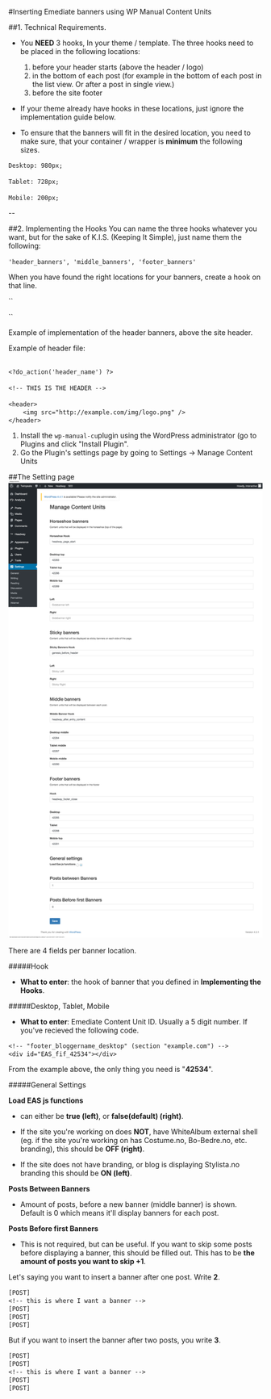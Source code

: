 #Inserting Emediate banners using WP Manual Content Units

##1. Technical Requirements.

* You **NEED** 3 hooks, In your theme / template. The three hooks need to be placed in the following locations:

	1. before your header starts (above the header / logo)
	2. in the bottom of each post (for example in the bottom of each post in the list view. Or after a post in single view.)
	3. before the site footer

* If your theme already have hooks in these locations, just ignore the implementation guide below.

* To ensure that the banners will fit in the desired location, you need to make sure, that your container / wrapper is **minimum** the following sizes.

```
Desktop: 980px;

Tablet: 728px;

Mobile: 200px;
```

--

##2. Implementing the Hooks
You can name the three hooks whatever you want, but for the sake of K.I.S. (Keeping It Simple), just name them the following:

``
'header_banners',
'middle_banners',
'footer_banners'
``

When you have found the right locations for your banners, create a hook on that line.

``
<?do_action('hook_name') ?>
``

Example of implementation of the header banners, above the site header.

Example of header file:

````

<?do_action('header_name') ?>

<!-- THIS IS THE HEADER -->

<header>
	<img src="http://example.com/img/logo.png" />
</header>
````

1. Install the ``wp-manual-cu``plugin using the WordPress administrator
	(go to Plugins and click "Install Plugin".
2. Go the Plugin's settings page by going to Settings -> Manage Content Units	

##The Setting page
![Manual Content Units Settings Page](settings-page.png)

There are 4 fields per banner location.

#####Hook

- **What to enter**: the hook of banner that you defined in **Implementing the Hooks**.

#####Desktop, Tablet, Mobile

- **What to enter**: Emediate Content Unit ID. Usually a 5 digit number.
If you've recieved the following code.

````
<!-- "footer_bloggername_desktop" (section "example.com") -->
<div id="EAS_fif_42534"></div>
````

From the example above, the only thing you need is "**42534**".

#####General Settings

**Load EAS js functions**

-  can either be **true (left)**, or **false(default) (right)**.

-  If the site you're working on does **NOT**, have WhiteAlbum external shell (eg. if the site you're working on has Costume.no, Bo-Bedre.no, etc. branding), this should be **OFF (right)**.

-  If the site does not have branding, or blog is displaying Stylista.no branding this should be **ON (left)**.

**Posts Between Banners**

- Amount of posts, before a new banner (middle banner) is shown. Default is 0 which means it'll display banners for each post.

**Posts Before first Banners**

- This is not required, but can be useful. If you want to skip some posts before displaying a banner, this should be filled out. This has to be **the amount of posts you want to skip +1**.

Let's saying you want to insert a banner after one post. Write **2**.

````
[POST]
<!-- this is where I want a banner -->
[POST]
[POST]
[POST]
````

But if you want to insert the banner after two posts, you write **3**.

````
[POST]
[POST]
<!-- this is where I want a banner -->
[POST]
[POST]
````